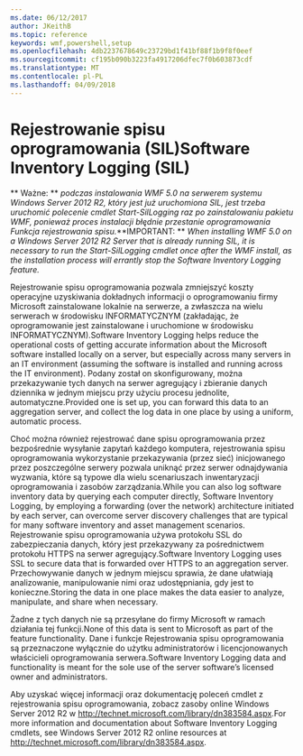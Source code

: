```yaml
---
ms.date: 06/12/2017
author: JKeithB
ms.topic: reference
keywords: wmf,powershell,setup
ms.openlocfilehash: 4db2237678649c23729bd1f41bf88f1b9f8f0eef
ms.sourcegitcommit: cf195b090b3223fa4917206dfec7f0b603873cdf
ms.translationtype: MT
ms.contentlocale: pl-PL
ms.lasthandoff: 04/09/2018
---
```

# <a name="software-inventory-logging-sil"></a><span data-ttu-id="af936-102">Rejestrowanie spisu oprogramowania (SIL)</span><span class="sxs-lookup"><span data-stu-id="af936-102">Software Inventory Logging (SIL)</span></span>

<span data-ttu-id="af936-103">** Ważne: ** *podczas instalowania WMF 5.0 na serwerem systemu Windows Server 2012 R2, który jest już uruchomiona SIL, jest trzeba uruchomić polecenie cmdlet Start-SilLogging raz po zainstalowaniu pakietu WMF, ponieważ proces instalacji błędnie przestanie oprogramowania Funkcja rejestrowania spisu.*</span><span class="sxs-lookup"><span data-stu-id="af936-103">**IMPORTANT: ** *When installing WMF 5.0 on a Windows Server 2012 R2 Server that is already running SIL, it is necessary to run the Start-SilLogging cmdlet once after the WMF install, as the installation process will errantly stop the Software Inventory Logging feature.*</span></span>

<span data-ttu-id="af936-104">Rejestrowanie spisu oprogramowania pozwala zmniejszyć koszty operacyjne uzyskiwania dokładnych informacji o oprogramowaniu firmy Microsoft zainstalowane lokalnie na serwerze, a zwłaszcza na wielu serwerach w środowisku INFORMATYCZNYM (zakładając, że oprogramowanie jest zainstalowane i uruchomione w środowisku INFORMATYCZNYM).</span><span class="sxs-lookup"><span data-stu-id="af936-104">Software Inventory Logging helps reduce the operational costs of getting accurate information about the Microsoft software installed locally on a server, but especially across many servers in an IT environment (assuming the software is installed and running across the IT environment).</span></span> <span data-ttu-id="af936-105">Podany został on skonfigurowany, można przekazywanie tych danych na serwer agregujący i zbieranie danych dziennika w jednym miejscu przy użyciu procesu jednolite, automatyczne.</span><span class="sxs-lookup"><span data-stu-id="af936-105">Provided one is set up, you can forward this data to an aggregation server, and collect the log data in one place by using a uniform, automatic process.</span></span>

<span data-ttu-id="af936-106">Choć można również rejestrować dane spisu oprogramowania przez bezpośrednie wysyłanie zapytań każdego komputera, rejestrowania spisu oprogramowania wykorzystanie przekazywania (przez sieć) inicjowanego przez poszczególne serwery pozwala uniknąć przez serwer odnajdywania wyzwania, które są typowe dla wielu scenariuszach inwentaryzacji oprogramowania i zasobów zarządzania.</span><span class="sxs-lookup"><span data-stu-id="af936-106">While you can also log software inventory data by querying each computer directly, Software Inventory Logging, by employing a forwarding (over the network) architecture initiated by each server, can overcome server discovery challenges that are typical for many software inventory and asset management scenarios.</span></span> <span data-ttu-id="af936-107">Rejestrowanie spisu oprogramowania używa protokołu SSL do zabezpieczania danych, który jest przekazywany za pośrednictwem protokołu HTTPS na serwer agregujący.</span><span class="sxs-lookup"><span data-stu-id="af936-107">Software Inventory Logging uses SSL to secure data that is forwarded over HTTPS to an aggregation server.</span></span> <span data-ttu-id="af936-108">Przechowywanie danych w jednym miejscu sprawia, że dane ułatwiają analizowanie, manipulowanie nimi oraz udostępniania, gdy jest to konieczne.</span><span class="sxs-lookup"><span data-stu-id="af936-108">Storing the data in one place makes the data easier to analyze, manipulate, and share when necessary.</span></span>

<span data-ttu-id="af936-109">Żadne z tych danych nie są przesyłane do firmy Microsoft w ramach działania tej funkcji.</span><span class="sxs-lookup"><span data-stu-id="af936-109">None of this data is sent to Microsoft as part of the feature functionality.</span></span> <span data-ttu-id="af936-110">Dane i funkcje Rejestrowania spisu oprogramowania są przeznaczone wyłącznie do użytku administratorów i licencjonowanych właścicieli oprogramowania serwera.</span><span class="sxs-lookup"><span data-stu-id="af936-110">Software Inventory Logging data and functionality is meant for the sole use of the server software’s licensed owner and administrators.</span></span>

<span data-ttu-id="af936-111">Aby uzyskać więcej informacji oraz dokumentację poleceń cmdlet z rejestrowania spisu oprogramowania, zobacz zasoby online Windows Server 2012 R2 w <http://technet.microsoft.com/library/dn383584.aspx>.</span><span class="sxs-lookup"><span data-stu-id="af936-111">For more information and documentation about Software Inventory Logging cmdlets, see Windows Server 2012 R2 online resources at <http://technet.microsoft.com/library/dn383584.aspx>.</span></span>